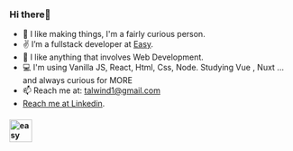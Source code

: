 ### Hi there🌟

* 👀 I like making things, I'm a fairly curious person.
* ✌️ I’m a fullstack developer at [Easy](https://easy.co.il/).
* 💞️ I like anything that involves Web Development. 
* 💻  I'm using Vanilla JS, React, Html, Css, Node. Studying Vue , Nuxt ... and always curious for MORE
* 📫 Reach me at: talwind1@gmail.com
* [Reach me at Linkedin](https://www.linkedin.com/in/tal-wind/).
#### <img align="left" alt="easy" width="40px" src="https://image.apktoy.com/img/7f/easy.co.il.easy3/icon.png"/>

<!---
Talwind1/Talwind1 is a ✨ special ✨ repository because its `README.md` (this file) appears on your GitHub profile.
You can click the Preview link to take a look at your changes.
--->


